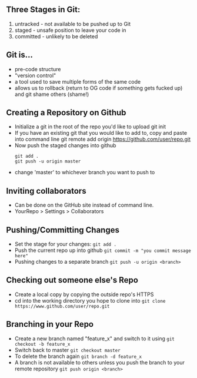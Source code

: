 ## Three Stages in Git:
1) untracked - not available to be pushed up to Git
2) staged - unsafe position to leave your code in
3) committed - unlikely to be deleted

## Git is... 
- pre-code structure
- "version control"
- a tool used to save multiple forms of the same code 
- allows us to rollback (return to OG code if something gets fucked up) and git shame others (shame!)

## Creating a Repository on Github
- Initialize a git in the root of the repo you'd like to upload
    git init
- If you have an existing git that you would like to add to, copy and paste into command line
    git remote add origin https://github.com/user/repo.git
- Now push the staged changes into github
    ```
    git add .
    git push -u origin master
    ```  
+ change 'master' to whichever branch you want to push to

## Inviting collaborators 
- Can be done on the GitHub site instead of command line. 
- YourRepo > Settings > Collaborators

## Pushing/Committing Changes
- Set the stage for your changes:
    `git add .`
- Push the current repo up into github
    `git commit -m "you commit message here"`
- Pushing changes to a separate branch
    `git push -u origin <branch>`

## Checking out someone else's Repo
- Create a local copy by copying the outside repo's HTTPS
- cd into the working directory you hope to clone into
    `git clone https://www.github.com/user/repo.git`

## Branching in your Repo
- Create a new branch named "feature_x" and switch to it using
    `git checkout -b feature_x`
- Switch back to master
    `git checkout master`
- To delete the branch again
    `git branch -d feature_x`
- A branch is not available to others unless you push the branch to your remote repository
    `git push origin <branch>`
